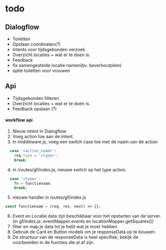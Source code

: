 # todo

## Dialogflow

- Toiletten
- Opslaan coördinaten(?)
- Intents voor tijdsgebonden verzoek
- Overzicht locaties + wat er te doen is.
- Feedback
- fix samengestelde locatie namen(bv. beverhoutplein)
- optie toiletten voor vrouwen

## Api

- Tijdsgebonden filteren.
- Overzicht locaties + wat er te doen is.
- Feedback opslaan (?)

#### workflow api

1.  Nieuw intent in Dialogflow
2.  Voeg action toe aan de intent.
3.  In middleware.js, voeg een switch case toe met de naam van de action

```javascript
  case '<action_naam>':
    req.type = '<type>';
    break;
```

4.  in /routes/gf/index.js, nieuwe switch op het type action.

```javascript
  case '<type>':
    fn = functienaam;
    break;
```

5.  nieuwe handler in routes/gf/index.js

```javascript
const functienaam = (req, res, next) => {};
```

6.  Event en Locatie data zijn beschikbaar voor het opstarten van de server. (in gf/index.js: eventMapper.events en locationMapper.getSquares())
7.  filter en map je data tot je hebt wat je moet hebben.
8.  Gebruik de Card en Button models om je responseData op te bouwen.
9.  De structuur van de responseData is heel specifiek, bekijk de voorbeelden in de functies die al af zijn.
